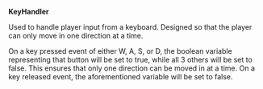 __KeyHandler__

Used to handle player input from a keyboard. Designed so that the player can only move in one direction at a time.

On a key pressed event of either W, A, S, or D, the boolean variable representing that button 
will be set to true, while all 3 others will be set to false. This ensures that only one direction can be moved in at a time.
On a key released event, the aforementioned variable will be set to false.